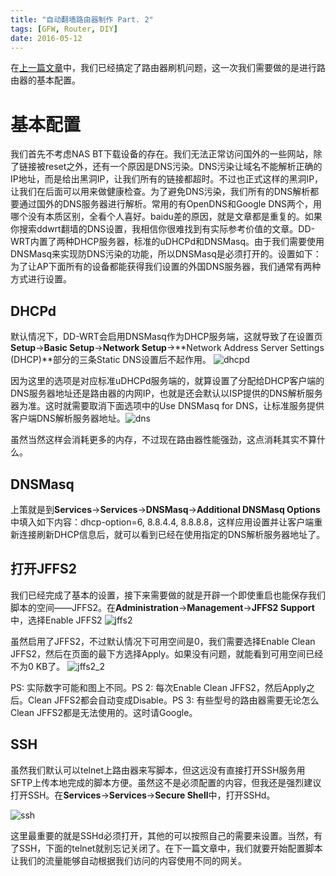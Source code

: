 ```yaml
---
title: "自动翻墙路由器制作 Part. 2"
tags: [GFW, Router, DIY]
date: 2016-05-12
---
```


在[上一篇文章](http://kenmlai.me/自动翻墙路由器制作-part-1/)中，我们已经搞定了路由器刷机问题，这一次我们需要做的是进行路由器的基本配置。

# 基本配置

我们首先不考虑NAS BT下载设备的存在。我们无法正常访问国外的一些网站，除了链接被reset之外，还有一个原因是DNS污染。DNS污染让域名不能解析正确的IP地址，而是给出黑洞IP，让我们所有的链接都超时。不过也正式这样的黑洞IP，让我们在后面可以用来做健康检查。为了避免DNS污染，我们所有的DNS解析都要通过国外的DNS服务器进行解析。常用的有OpenDNS和Google DNS两个，用哪个没有本质区别，全看个人喜好。baidu差的原因，就是文章都是重复的。如果你搜索ddwrt翻墙的DNS设置，我相信你很难找到有实际参考价值的文章。DD-WRT内置了两种DHCP服务器，标准的uDHCPd和DNSMasq。由于我们需要使用DNSMasq来实现防DNS污染的功能，所以DNSMasq是必须打开的。设置如下：为了让AP下面所有的设备都能获得我们设置的外国DNS服务器，我们通常有两种方式进行设置。


## DHCPd

默认情况下，DD-WRT会启用DNSMasq作为DHCP服务端，这就导致了在设置页**Setup**->**Basic Setup**->**Network Setup**->**Network Address Server Settings (DHCP)**部分的三条Static DNS设置后不起作用。
![dhcpd](media/15658731987221/dhcpd.png)

因为这里的选项是对应标准uDHCPd服务端的，就算设置了分配给DHCP客户端的DNS服务器地址还是路由器的内网IP，也就是还会默认以ISP提供的DNS解析服务器为准。这时就需要取消下面选项中的Use DNSMasq for DNS，让标准服务提供客户端DNS解析服务器地址。![dns](media/15658731987221/dns.png)

虽然当然这样会消耗更多的内存，不过现在路由器性能强劲，这点消耗其实不算什么。


## DNSMasq

上策就是到**Services**->**Services**->**DNSMasq**->**Additional DNSMasq Options**中填入如下内容：dhcp-option=6, 8.8.4.4, 8.8.8.8，这样应用设置并让客户端重新连接刷新DHCP信息后，就可以看到已经在使用指定的DNS解析服务器地址了。


## 打开JFFS2

我们已经完成了基本的设置，接下来需要做的就是开辟一个即使重启也能保存我们脚本的空间——JFFS2。在**Administration**->**Management**->**JFFS2 Support**中，选择Enable JFFS2
![jffs2](media/15658731987221/jffs2.png)

虽然启用了JFFS2，不过默认情况下可用空间是0，我们需要选择Enable Clean JFFS2，然后在页面的最下方选择Apply。如果没有问题，就能看到可用空间已经不为0 KB了。
![jffs2_2](media/15658731987221/jffs2_2.png)

PS: 实际数字可能和图上不同。PS 2: 每次Enable Clean JFFS2，然后Apply之后。Clean JFFS2都会自动变成Disable。PS 3: 有些型号的路由器需要无论怎么Clean JFFS2都是无法使用的。这时请Google。


## SSH

虽然我们默认可以telnet上路由器来写脚本，但这远没有直接打开SSH服务用SFTP上传本地完成的脚本方便。虽然这不是必须配置的内容，但我还是强烈建议打开SSH。在**Services**->**Services**->**Secure Shell**中，打开SSHd。

![ssh](media/15658731987221/ssh.png)

这里最重要的就是SSHd必须打开，其他的可以按照自己的需要来设置。当然，有了SSH，下面的telnet就别忘记关闭了。在下一篇文章中，我们就要开始配置脚本让我们的流量能够自动根据我们访问的内容使用不同的网关。
